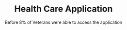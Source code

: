 ---
title: Health Care Application
subtitle: Before 8% of Veterans were able to access the application
tiles:
  - name: Daily Submissions
    layout: basic
    datapoint: 750
    context: on average

  - name: Fully automated
    layout: basic
    datapoint: 50%
    context: of submissions

  - name: Automated processing
    layout: compare
    datapoint: 50%
    before: 4%
    context: of applications can now be processed automatically

  - name: Mobile availability
    layout: icon
    icon: smartphone.svg
    text: Veterans can now complete their application entirely from a smartphone

  - name: User experience
    layout: image-compare
    before: no-acrobat-error.jpg
    after: healthcare.jpg

  - name: Veteran testimonial
    layout: quote
    text: The other website takes you around the corner, over the meadow, and...in a back door blocked with spikes and IEDs

  - name: Site Traffic
    layout: chart
    data: hca_sessions
    context: Total user sessions per day
    cols:
      - id: sessions
        label: Number of Sessions

  - name: Mobile Usage
    layout: chart
    data: hca_mobile
    context: Percentage of sessions by device type
    yLabel: Percentage
    yMax: 100
    cols:
      - id: mobile
        label: Mobile
        color: rgb(17,46,81)
      - id: desktop
        label: Desktop
        color: rgb(175,175,175)

  - name: New and Returning Veterans
    layout: chart
    data: hca_new
    context: Number of users
    cols:
      - id: new
        label: New
        color: rgb(17,46,81)
      - id: returning
        label: Returning
        color: rgb(175,175,175)
---